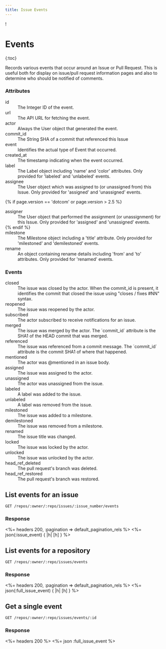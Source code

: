 ```yaml
---
title: Issue Events
---
```

!
# Events

{:toc}

Records various events that occur around an Issue or Pull Request. This is
useful both for display on issue/pull request information pages and also to
determine who should be notified of comments.

### Attributes

<dl>
  <dt>id</dt>
  <dd>The Integer ID of the event.</dd>

  <dt>url</dt>
  <dd>The API URL for fetching the event.</dd>

  <dt>actor</dt>
  <dd>Always the User object that generated the event.</dd>

  <dt>commit_id</dt>
  <dd>The String SHA of a commit that referenced this Issue</dd>

  <dt>event</dt>
  <dd>Identifies the actual type of Event that occurred.</dd>

  <dt>created_at</dt>
  <dd>The timestamp indicating when the event occurred.</dd>

  <dt>label</dt>
  <dd>The Label object including 'name' and 'color' attributes. Only provided for 'labeled'
  and 'unlabeled' events.</dd>

  <dt>assignee</dt>
  <dd>The User object which was assigned to (or unassigned from) this Issue. Only provided for 'assigned' and 'unassigned' events.</dd>

  {% if page.version == 'dotcom' or page.version > 2.5 %}
  <dt>assigner</dt>
  <dd>The User object that performed the assignment (or unassignment) for this Issue. Only provided for 'assigned' and 'unassigned' events.</dd>
  {% endif %}

  <dt>milestone</dt>
  <dd>The Milestone object including a 'title' attribute. Only provided for 'milestoned' and
  'demilestoned' events.</dd>

  <dt>rename</dt>
  <dd>An object containing rename details including 'from' and 'to' attributes. Only
  provided for 'renamed' events.</dd>
</dl>

### Events

<dl>
  <dt>closed</dt>
  <dd>The issue was closed by the actor. When the commit_id is present, it
  identifies the commit that closed the issue using "closes / fixes #NN"
  syntax.</dd>


  <dt>reopened</dt>
  <dd>The issue was reopened by the actor.</dd>

  <dt>subscribed</dt>
  <dd>The actor subscribed to receive notifications for an issue.</dd>

  <dt>merged</dt>
  <dd>The issue was merged by the actor. The `commit_id` attribute is the SHA1 of
  the HEAD commit that was merged.</dd>

  <dt>referenced</dt>
  <dd>The issue was referenced from a commit message. The `commit_id` attribute is
  the commit SHA1 of where that happened.</dd>

  <dt>mentioned</dt>
  <dd>The actor was @mentioned in an issue body.</dd>

  <dt>assigned</dt>
  <dd>The issue was assigned to the actor.</dd>

  <dt>unassigned</dt>
  <dd>The actor was unassigned from the issue.</dd>

  <dt>labeled</dt>
  <dd>A label was added to the issue.</dd>

  <dt>unlabeled</dt>
  <dd>A label was removed from the issue.</dd>

  <dt>milestoned</dt>
  <dd>The issue was added to a milestone.</dd>

  <dt>demilestoned</dt>
  <dd>The issue was removed from a milestone.</dd>

  <dt>renamed</dt>
  <dd>The issue title was changed.</dd>

  <dt>locked</dt>
  <dd>The issue was locked by the actor.</dd>

  <dt>unlocked</dt>
  <dd>The issue was unlocked by the actor.</dd>

  <dt>head_ref_deleted</dt>
  <dd>The pull request's branch was deleted.</dd>

  <dt>head_ref_restored</dt>
  <dd>The pull request's branch was restored.</dd>
</dl>

## List events for an issue

    GET /repos/:owner/:repo/issues/:issue_number/events

### Response

<%= headers 200, :pagination => default_pagination_rels %>
<%= json(:issue_event) { |h| [h] } %>

## List events for a repository

    GET /repos/:owner/:repo/issues/events

### Response

<%= headers 200, :pagination => default_pagination_rels %>
<%= json(:full_issue_event) { |h| [h] } %>

## Get a single event

    GET /repos/:owner/:repo/issues/events/:id

### Response

<%= headers 200 %>
<%= json :full_issue_event %>
